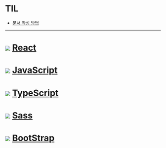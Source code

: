 # TIL

- [문서 작성 방법](https://github.com/hailjeong/TIL/blob/main/React/0.firstBlog.md)
***

#  <img src="https://img.shields.io/badge/React-61DAFB?style=flat-square&logo=React&logoColor=white"/> [React](https://github.com/hailjeong/TIL/tree/main/React)


# <img src="https://img.shields.io/badge/JavaScript-F7DF1E?style=flat-square&logo=JavaScript&logoColor=white"/> [JavaScript](https://github.com/hailjeong/TIL/tree/main/JavaScript) 


# <img src="https://img.shields.io/badge/TypeScript-3178C6?style=flat-square&logo=TypeScript&logoColor=white"/> [TypeScript](https://github.com/hailjeong/TIL/tree/main/TypeScript) 

# <img src="https://img.shields.io/badge/Sass-CC6699?style=flat-square&logoColor=white"/> [Sass](https://github.com/hailjeong/TIL/tree/main/Sass) 

# <img src="https://img.shields.io/badge/BootStrap-7952B3?style=flat-square&logoColor=white" /> [BootStrap](https://github.com/hailjeong/TIL/tree/main/BootStrap)








